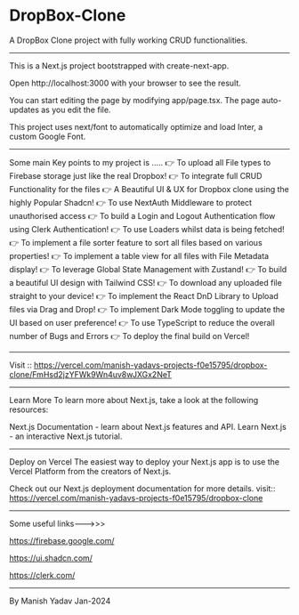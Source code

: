 # DropBox-Clone
A DropBox Clone  project  with fully working CRUD functionalities.
___________________________________________________________________________________
This is a Next.js project bootstrapped with create-next-app.



Open http://localhost:3000 with your browser to see the result.

You can start editing the page by modifying app/page.tsx. The page auto-updates as you edit the file.

This project uses next/font to automatically optimize and load Inter, a custom Google Font.




___________________________________________________________________________________
Some main Key points  to my project is .....
👉 To upload all File types to Firebase storage just like the real Dropbox!
👉 To integrate full CRUD Functionality for the files 
👉 A Beautiful UI & UX for  Dropbox clone using the highly Popular Shadcn!
👉 To use NextAuth Middleware to protect unauthorised access
👉 To build a Login and Logout Authentication flow using Clerk Authentication!
👉 To use Loaders whilst data is being fetched!
👉 To implement a file sorter feature to sort all files based on various properties!
👉 To implement a table view for all files with File Metadata display!
👉 To leverage Global State Management with Zustand!
👉 To build a beautiful UI design with Tailwind CSS!
👉 To download any uploaded file straight to your device!
👉 To implement the React DnD Library to Upload files via Drag and Drop!
👉 To implement Dark Mode toggling to update the UI based on user preference!
👉 To use TypeScript to reduce the overall number of Bugs and Errors
👉 To deploy the final build on Vercel!
___________________________________________________________________________________________________________


Visit :: https://vercel.com/manish-yadavs-projects-f0e15795/dropbox-clone/FmHsd2jzYFWk9Wn4uv8wJXGx2NeT

___________________________________________________________________________________________________________

Learn More
To learn more about Next.js, take a look at the following resources:

Next.js Documentation - learn about Next.js features and API.
Learn Next.js - an interactive Next.js tutorial.
__________________________________________________________________________________________________________

Deploy on Vercel
The easiest way to deploy your Next.js app is to use the Vercel Platform from the creators of Next.js.

Check out our Next.js deployment documentation for more details.
visit:: https://vercel.com/manish-yadavs-projects-f0e15795/dropbox-clone
__________________________________________________________________________________________________________
Some useful links--->>>

https://firebase.google.com/

https://ui.shadcn.com/

https://clerk.com/

_________________________________________________________________________________________________________

By Manish Yadav Jan-2024















